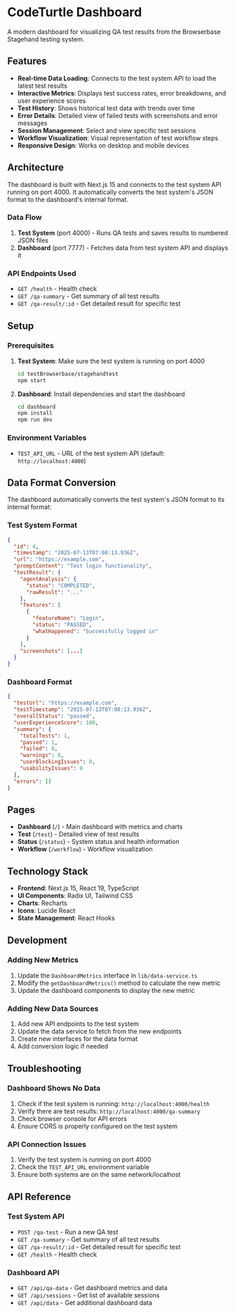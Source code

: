 # CodeTurtle Dashboard

A modern dashboard for visualizing QA test results from the Browserbase Stagehand testing system.

## Features

- **Real-time Data Loading**: Connects to the test system API to load the latest test results
- **Interactive Metrics**: Displays test success rates, error breakdowns, and user experience scores
- **Test History**: Shows historical test data with trends over time
- **Error Details**: Detailed view of failed tests with screenshots and error messages
- **Session Management**: Select and view specific test sessions
- **Workflow Visualization**: Visual representation of test workflow steps
- **Responsive Design**: Works on desktop and mobile devices

## Architecture

The dashboard is built with Next.js 15 and connects to the test system API running on port 4000. It automatically converts the test system's JSON format to the dashboard's internal format.

### Data Flow

1. **Test System** (port 4000) - Runs QA tests and saves results to numbered JSON files
2. **Dashboard** (port 7777) - Fetches data from test system API and displays it

### API Endpoints Used

- `GET /health` - Health check
- `GET /qa-summary` - Get summary of all test results
- `GET /qa-result/:id` - Get detailed result for specific test

## Setup

### Prerequisites

1. **Test System**: Make sure the test system is running on port 4000
   ```bash
   cd testBrowserbase/stagehandtest
   npm start
   ```

2. **Dashboard**: Install dependencies and start the dashboard
   ```bash
   cd dashboard
   npm install
   npm run dev
   ```

### Environment Variables

- `TEST_API_URL` - URL of the test system API (default: `http://localhost:4000`)

## Data Format Conversion

The dashboard automatically converts the test system's JSON format to its internal format:

### Test System Format
```json
{
  "id": 4,
  "timestamp": "2025-07-13T07:08:13.936Z",
  "url": "https://example.com",
  "promptContent": "Test login functionality",
  "testResult": {
    "agentAnalysis": {
      "status": "COMPLETED",
      "rawResult": "..."
    },
    "features": [
      {
        "featureName": "Login",
        "status": "PASSED",
        "whatHappened": "Successfully logged in"
      }
    ],
    "screenshots": [...]
  }
}
```

### Dashboard Format
```json
{
  "testUrl": "https://example.com",
  "testTimestamp": "2025-07-13T07:08:13.936Z",
  "overallStatus": "passed",
  "userExperienceScore": 100,
  "summary": {
    "totalTests": 1,
    "passed": 1,
    "failed": 0,
    "warnings": 0,
    "userBlockingIssues": 0,
    "usabilityIssues": 0
  },
  "errors": []
}
```

## Pages

- **Dashboard** (`/`) - Main dashboard with metrics and charts
- **Test** (`/test`) - Detailed view of test results
- **Status** (`/status`) - System status and health information
- **Workflow** (`/workflow`) - Workflow visualization

## Technology Stack

- **Frontend**: Next.js 15, React 19, TypeScript
- **UI Components**: Radix UI, Tailwind CSS
- **Charts**: Recharts
- **Icons**: Lucide React
- **State Management**: React Hooks

## Development

### Adding New Metrics

1. Update the `DashboardMetrics` interface in `lib/data-service.ts`
2. Modify the `getDashboardMetrics()` method to calculate the new metric
3. Update the dashboard components to display the new metric

### Adding New Data Sources

1. Add new API endpoints to the test system
2. Update the data service to fetch from the new endpoints
3. Create new interfaces for the data format
4. Add conversion logic if needed

## Troubleshooting

### Dashboard Shows No Data

1. Check if the test system is running: `http://localhost:4000/health`
2. Verify there are test results: `http://localhost:4000/qa-summary`
3. Check browser console for API errors
4. Ensure CORS is properly configured on the test system

### API Connection Issues

1. Verify the test system is running on port 4000
2. Check the `TEST_API_URL` environment variable
3. Ensure both systems are on the same network/localhost

## API Reference

### Test System API

- `POST /qa-test` - Run a new QA test
- `GET /qa-summary` - Get summary of all test results
- `GET /qa-result/:id` - Get detailed result for specific test
- `GET /health` - Health check

### Dashboard API

- `GET /api/qa-data` - Get dashboard metrics and data
- `GET /api/sessions` - Get list of available sessions
- `GET /api/data` - Get additional dashboard data